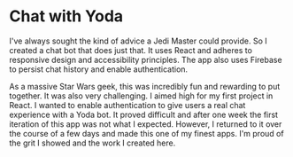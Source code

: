 # Chat with Yoda

I've always sought the kind of advice a Jedi Master could provide. So I created a chat bot that does just that. It uses React and adheres to responsive design and accessibility principles. The app also uses Firebase to persist chat history and enable authentication. 

As a massive Star Wars geek, this was incredibly fun and rewarding to put together. It was also very challenging. I aimed high for my first project in React. I wanted to enable authentication to give users a real chat experience with a Yoda bot. It proved difficult and after one week the first iteration of this app was not what I expected. However, I returned to it over the course of a few days and made this one of my finest apps. I'm proud of the grit I showed and the work I created here.
